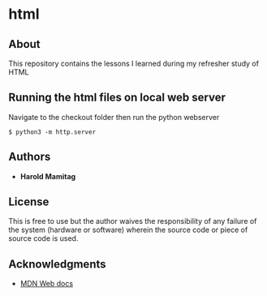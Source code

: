 # html

## About

This repository contains the lessons I learned during my refresher study of HTML

## Running the html files on local web server

Navigate to the checkout folder then run the python webserver

```
$ python3 -m http.server
```
## Authors

* **Harold Mamitag**

## License
This is free to use but the author waives the responsibility of any failure of the system (hardware or software)
wherein the source code or piece of source code is used.
## Acknowledgments

* [MDN Web docs](https://developer.mozilla.org/en-US/)

